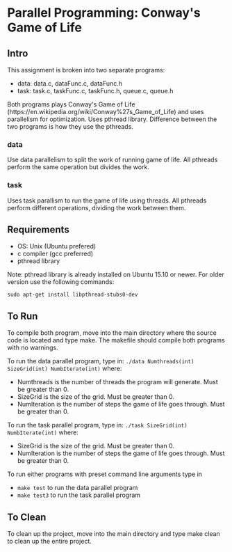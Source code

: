 <h1>Parallel Programming: Conway's Game of Life</h1>
<h2>Intro</h2>
<div>
	<p>This assignment is broken into two separate programs:
	<ul>
		<li>data: data.c, dataFunc.c, dataFunc.h</li>
		<li>task: task.c, taskFunc.c, taskFunc.h, queue.c, queue.h</li>
	</ul>
	Both programs plays Conway's Game of Life (https://en.wikipedia.org/wiki/Conway%27s_Game_of_Life) and uses parallelism for optimization. Uses pthread library. Difference between the two programs is how they use the pthreads.</p>
	<h3>data</h3>
	<div>
		<p>Use data parallelism to split the work of running game of life. All pthreads perform the same operation but divides the work.</p>
	</div>
	<h3>task</h3>
	<div>
		<p>Uses task parallism to run the game of life using threads. All pthreads perform different operations, dividing the work between them.</p>
	</div>
</div>
<h2>Requirements</h2>
<div>
	<ul>
		<li>OS: Unix (Ubuntu prefered)</li>
		<li>c compiler (gcc preferred)</li>
		<li>pthread library</li>
	</ul>
	<p>Note: pthread library is already installed on Ubuntu 15.10 or newer. For older version use the following commands:</p>
	<code>sudo apt-get install libpthread-stubs0-dev</code>
</div>
<h2>To Run</h2>
<div>
	<p>To compile both program, move into the main directory where the source code is located and type make. The makefile should compile both programs with no warnings. </p>
	<p>To run the data parallel program, type in: <code>./data Numthreads(int) SizeGrid(int) NumbIterate(int)</code> where:</p>
	<ul>
		<li>Numthreads is the number of threads the program will generate. Must be greater than 0.</li>
		<li>SizeGrid is the size of the grid. Must be greater than 0.</li>
		<li>NumIteration is the number of steps the game of life goes through. Must be greater than 0.</li>
	</ul>
	<p>To run the task parallel program, type in: <code>./task SizeGrid(int) NumbIterate(int)</code> where:</p>
	<ul>
		<li>SizeGrid is the size of the grid. Must be greater than 0.</li>
		<li>NumIteration is the number of steps the game of life goes through. Must be greater than 0.</li>
	</ul>
	<p>To run either programs with preset command line arguments type in</p>
	<ul>
		<li><code>make test</code> to run the data parallel program</li>
		<li><code>make test3</code> to run the task parallel program</li>
	</ul>
</div>
<h2>To Clean</h2>
<div>
	<p>To clean up the project, move into the main directory and type make clean to clean up the entire project.</p>
</div>
